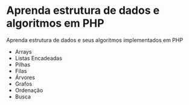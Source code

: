 # Aprenda estrutura de dados e algoritmos em PHP
Aprenda estrutura de dados e seus algoritmos implementados em PHP

* Arrays
* Listas Encadeadas
* Pilhas
* Filas
* Árvores
* Grafos
* Ordenação
* Busca
